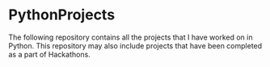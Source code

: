 # PythonProjects
The following repository contains all the projects that I have worked on in Python. This repository may also include projects that have been completed as a part of Hackathons.
